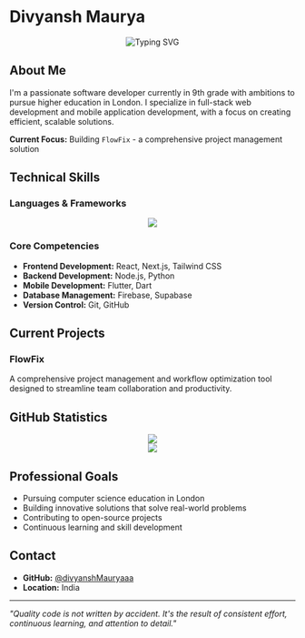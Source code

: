 # Divyansh Maurya

<div align="center">
  <img src="https://readme-typing-svg.demolab.com?font=Fira+Code&size=28&pause=1000&color=2F81F7&center=true&vCenter=true&width=500&lines=Full+Stack+Developer;Mobile+App+Developer;Problem+Solver" alt="Typing SVG" />
</div>

## About Me

I'm a passionate software developer currently in 9th grade with ambitions to pursue higher education in London. I specialize in full-stack web development and mobile application development, with a focus on creating efficient, scalable solutions.

**Current Focus:** Building `FlowFix` - a comprehensive project management solution

## Technical Skills

### Languages & Frameworks
<div align="center">
  <img src="https://skillicons.dev/icons?i=html,css,js,react,nextjs,tailwind,python,nodejs,git,github,vscode,flutter,dart,firebase,supabase&theme=light" />
</div>

### Core Competencies
- **Frontend Development:** React, Next.js, Tailwind CSS
- **Backend Development:** Node.js, Python
- **Mobile Development:** Flutter, Dart
- **Database Management:** Firebase, Supabase
- **Version Control:** Git, GitHub

## Current Projects

### FlowFix
A comprehensive project management and workflow optimization tool designed to streamline team collaboration and productivity.

## GitHub Statistics

<div align="center">
  <img src="https://github-readme-stats.vercel.app/api?username=divyanshMauryaaa&show_icons=true&theme=default&hide_title=false&include_all_commits=true&count_private=true" />
</div>

<div align="center">
  <img src="https://github-readme-stats.vercel.app/api/top-langs/?username=divyanshMauryaaa&layout=compact&theme=default" />
</div>

## Professional Goals

- Pursuing computer science education in London
- Building innovative solutions that solve real-world problems
- Contributing to open-source projects
- Continuous learning and skill development

## Contact

- **GitHub:** [@divyanshMauryaaa](https://github.com/divyanshMauryaaa)
- **Location:** India
---

*"Quality code is not written by accident. It's the result of consistent effort, continuous learning, and attention to detail."*
